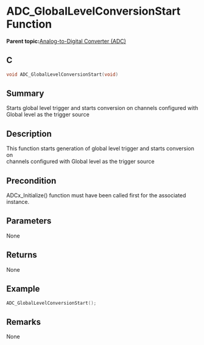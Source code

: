 # ADC\_GlobalLevelConversionStart Function

**Parent topic:**[Analog-to-Digital Converter \(ADC\)](GUID-FA022CD9-1025-47D5-B8BC-A27AC49112D8.md)

## C

```c
void ADC_GlobalLevelConversionStart(void)
```

## Summary

Starts global level trigger and starts conversion on channels configured with Global level as the trigger source

## Description

This function starts generation of global level trigger and starts conversion on<br />channels configured with Global level as the trigger source

## Precondition

ADCx\_Initialize\(\) function must have been called first for the associated instance.

## Parameters

None

## Returns

None

## Example

```c
ADC_GlobalLevelConversionStart();
```

## Remarks

None

